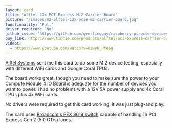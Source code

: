 ```yaml
---
layout: card
title: "Alftel 12x PCI Express M.2 Carrier Board"
picture: "/images/m2-alftel-12x-pcie-m2-carrier-board.jpg"
functionality: "Full"
driver_required: "No"
github_issue: "https://github.com/geerlingguy/raspberry-pi-pcie-devices/issues/80"
buy_link: https://www.tindie.com/products/alftel/pci-express-carrier-board-for-x12-m2-radio-cards/
videos:
  - https://www.youtube.com/watch?v=Ozwyh_Pfe6g
---
```

[Alftel Systems](https://www.alftel.com) sent me this card to do some M.2 device testing, especially with different WiFi cards and Google Coral TPUs.

The board works great, though you need to make sure the power to your Compute Module 4 IO Board is adequate for the number of devices you want to power. I had no problems with a 12V 5A power supply and 4x Coral TPUs plus 4x WiFi cards.

No drivers were required to get this card working, it was just plug-and play.

The card uses [Broadcom's PEX 8619 switch](https://www.broadcom.com/products/pcie-switches-bridges/pcie-switches/pex8619) capable of handling 16 PCI Express Gen 2 (5.0 GT/s) lanes.
